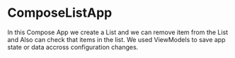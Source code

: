 # ComposeListApp
In this Compose App we create a List and we can remove item from the List and Also can check that items in the list. We used ViewModels to save app state or data accross configuration changes.
